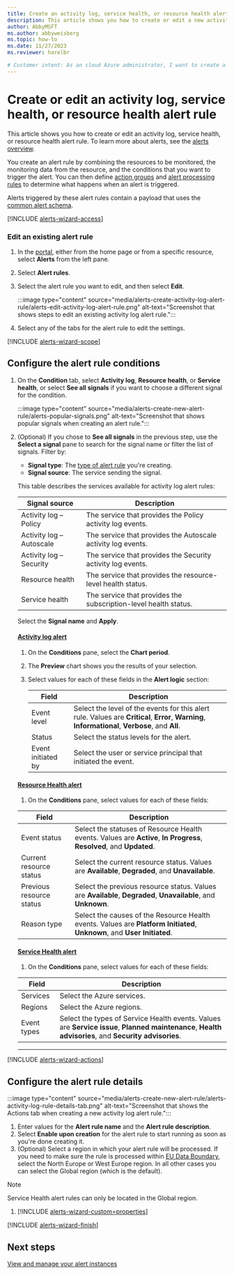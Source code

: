 ```yaml
---
title: Create an activity log, service health, or resource health alert rule
description: This article shows you how to create or edit a new activity log, service health, and resource health alert rule.
author: AbbyMSFT
ms.author: abbyweisberg
ms.topic: how-to
ms.date: 11/27/2023
ms.reviewer: harelbr

# Customer intent: As an cloud Azure administrator, I want to create a new log search alert rule so that I can use a log search query to monitor the performance and availability of my resources.
---
```


# Create or edit an activity log, service health, or resource health alert rule

This article shows you how to create or edit an activity log, service health, or resource health alert rule. To learn more about alerts, see the [alerts overview](alerts-overview.md).

You create an alert rule by combining the resources to be monitored, the monitoring data from the resource, and the conditions that you want to trigger the alert. You can then define [action groups](./action-groups.md) and [alert processing rules](alerts-action-rules.md) to determine what happens when an alert is triggered.

Alerts triggered by these alert rules contain a payload that uses the [common alert schema](alerts-common-schema.md).

[!INCLUDE [alerts-wizard-access](../includes/alerts-wizard-access.md)]

### Edit an existing alert rule

1. In the [portal](https://portal.azure.com/), either from the home page or from a specific resource, select **Alerts** from the left pane.
1. Select **Alert rules**.
1. Select the alert rule you want to edit, and then select **Edit**.

    :::image type="content" source="media/alerts-create-activity-log-alert-rule/alerts-edit-activity-log-alert-rule.png" alt-text="Screenshot that shows steps to edit an existing activity log alert rule.":::
1. Select any of the tabs for the alert rule to edit the settings.

[!INCLUDE [alerts-wizard-scope](../includes/alerts-wizard-scope.md)]

## Configure the alert rule conditions

1. On the **Condition** tab, select **Activity log**, **Resource health**, or **Service health**, or select **See all signals** if you want to choose a different signal for the condition.

    :::image type="content" source="media/alerts-create-new-alert-rule/alerts-popular-signals.png" alt-text="Screenshot that shows popular signals when creating an alert rule.":::

1. (Optional) If you chose to **See all signals** in the previous step, use the **Select a signal** pane to search for the signal name or filter the list of signals. Filter by:
    - **Signal type**: The [type of alert rule](alerts-overview.md#types-of-alerts) you're creating.
    - **Signal source**: The service sending the signal.

    This table describes the services available for activity log alert rules:

    | Signal source            | Description                                                     |
    |--------------------------|-----------------------------------------------------------------|
    | Activity log – Policy    | The service that provides the Policy activity log events.       |
    | Activity log – Autoscale | The service that provides the Autoscale activity log events.    |
    | Activity log – Security  | The service that provides the Security activity log events.     |
    | Resource health          | The service that provides the resource-level health status.     |
    | Service health           | The service that provides the subscription-level health status. |

    Select the **Signal name** and **Apply**.

    #### [Activity log alert](#tab/activity-log)

    1. On the **Conditions** pane, select the **Chart period**.
    1. The **Preview** chart shows you the results of your selection.
    1. Select values for each of these fields in the **Alert logic** section:

        |Field |Description |
        |---------|---------|
        |Event level| Select the level of the events for this alert rule. Values are **Critical**, **Error**, **Warning**, **Informational**, **Verbose**, and **All**.|
        |Status|Select the status levels for the alert.|
        |Event initiated by|Select the user or service principal that initiated the event.|

    #### [Resource Health alert](#tab/resource-health)

    1.  On the **Conditions** pane, select values for each of these fields:

      |Field |Description |
      |---------|---------|
      |Event status| Select the statuses of Resource Health events. Values are **Active**, **In Progress**, **Resolved**, and **Updated**.|
      |Current resource status|Select the current resource status. Values are **Available**, **Degraded**, and **Unavailable**.|
      |Previous resource status|Select the previous resource status. Values are **Available**, **Degraded**, **Unavailable**, and **Unknown**.|
      |Reason type|Select the causes of the Resource Health events. Values are **Platform Initiated**, **Unknown**, and **User Initiated**.|
  
    #### [Service Health alert](#tab/service-health)

    1. On the **Conditions** pane, select values for each of these fields:

      |Field |Description |
      |---------|---------|
      |Services| Select the Azure services.|
      |Regions|Select the Azure regions.|
      |Event types|Select the types of Service Health events. Values are **Service issue**, **Planned maintenance**, **Health advisories**, and **Security advisories**.| 

    ---

[!INCLUDE [alerts-wizard-actions](../includes/alerts-wizard-actions.md)]

## Configure the alert rule details

:::image type="content" source="media/alerts-create-new-alert-rule/alerts-activity-log-rule-details-tab.png" alt-text="Screenshot that shows the Actions tab when creating a new activity log alert rule.":::

1. Enter values for the **Alert rule name** and the **Alert rule description**.
1. Select **Enable upon creation** for the alert rule to start running as soon as you're done creating it.
1. (Optional) Select a region in which your alert rule will be processed. If you need to make sure the rule is processed within [EU Data Boundary](https://learn.microsoft.com/privacy/eudb/eu-data-boundary-learn), select the North Europe or West Europe region. In all other cases you can select the Global region (which is the default).

> [!NOTE]
> Service Health alert rules can only be located in the Global region.

1. [!INCLUDE [alerts-wizard-custom=properties](../includes/alerts-wizard-custom-properties.md)]

[!INCLUDE [alerts-wizard-finish](../includes/alerts-wizard-finish.md)]

## Next steps
 [View and manage your alert instances](alerts-manage-alert-instances.md)
